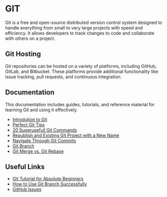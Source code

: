 # GIT

Git is a free and open-source distributed version control system designed to handle everything from small to very large projects with speed and efficiency. It allows developers to track changes to code and collaborate with others on a project.

## Git Hosting

Git repositories can be hosted on a variety of platforms, including GitHub, GitLab, and Bitbucket. These platforms provide additional functionality like issue tracking, pull requests, and continuous integration.

## Documentation

This documentation includes guides, tutorials, and reference material for learning Git and using it effectively.

- [Introdution to Git](./git.md)
- [Perfect Git Tips](./git.tips.md)
- [20 Superusefull Git Commands](./super.useful.20.git.commands.md)
- [Republish and Existing Git Project with a New Name](./republish.git.project.with.newname.md)
- [Navigate Through Git Commits](./navigate.through.git.commits.md)
- [Git Branch](./git.branch.md)
- [Git Merge vs. Git Rebase](./git.merge.vs.rebase.md)

## Useful Links

- [Git Tutorial for Absolute Beginners](https://www.youtube.com/watch?v=CvUiKWv2-C0)
- [How to Use Git Branch Successfully](https://medium.com/@muratcanbur/ba%C5%9Far%C4%B1l%C4%B1-bir-git-branch-modeli-nas%C4%B1l-olu%C5%9Fturulur-e026e5cc24c2)
- [GitHub Issues](https://medium.com/@noteCe/5-github-g%C3%B6rev-y%C3%B6netimi-i%CC%87ssues-ve-organizasyon-1277ef74b409)
